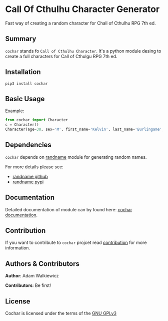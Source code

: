 # **C**all **O**f **C**thulhu **Char**acter Generator

Fast way of creating a random character for Chall of Cthulhu RPG 7th ed. 

## Summary

`cochar` stands fo `Call of Cthulhu Character`. It's a python module desing to create a full characters for Call of Cthulgu RPG 7th ed.

## Installation

```
pip3 install cochar
```

## Basic Usage

Example:

```Python
from cochar import Character
c = Character()
Character(age=30, sex='M', first_name='Kelvin', last_name='Burlingame', country='US', occupation='antiquarian', characteristics={'str': 57, 'con': 23, 'siz': 75, 'dex': 23, 'app': 80, 'edu': 87, 'int': 48, 'pow': 18, 'move_rate': 7}, luck=33, skills={'appraise': 64, 'history': 90, 'library use': 90, 'spot hidden': 90, 'listen': 27, 'persuade': 89, 'pilot': 9, 'sleight of hand': 12, 'credit rating': 69, 'doge': 11}, weights=True, damage_bonus='+1K4', build=1, doge=11)
```

## Dependencies

`cochar` depends on [randname](github.com/ajwalkiewicz/randname) module for generating random names.

For more details please see: 
- [randname github](github.com/ajwalkiewicz/randname)
- [randname pypi](https://pypi.org/project/rname/)

## Documentation

Detailed documentation of module can by found here:
[cochar documentation](https://ajwalkiewicz.github.io/cochar/_build/html/index.html#).

## Contribution

If you want to contribute to `cochar` projcet read [contribution](CONTRIBUTION.md) for more information.

## Authors & Contributors

**Author**: Adam Walkiewicz

**Contributors**: Be first!

## License

Cochar is licensed under the terms of the [GNU GPLv3](LICENSE)